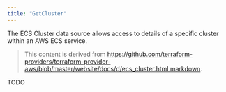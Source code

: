```yaml
---
title: "GetCluster"
---
```


<!-- WARNING: this file was generated by the Pulumi Terraform Bridge (tfgen) Tool. -->
<!-- Do not edit by hand unless you're certain you know what you are doing! -->

<style>
  table td p { margin-top: 0; margin-bottom: 0; }
</style>

The ECS Cluster data source allows access to details of a specific
cluster within an AWS ECS service.

> This content is derived from https://github.com/terraform-providers/terraform-provider-aws/blob/master/website/docs/d/ecs_cluster.html.markdown.


TODO

